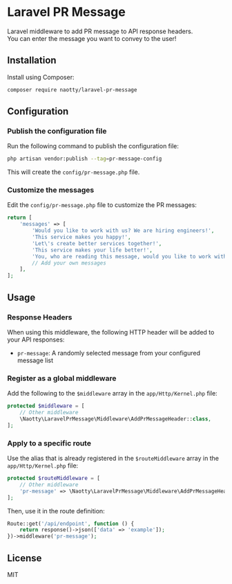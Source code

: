 # Laravel PR Message

Laravel middleware to add PR message to API response headers.  
You can enter the message you want to convey to the user!

## Installation

Install using Composer:

```bash
composer require naotty/laravel-pr-message
```

## Configuration

### Publish the configuration file

Run the following command to publish the configuration file:

```bash
php artisan vendor:publish --tag=pr-message-config
```

This will create the `config/pr-message.php` file.

### Customize the messages

Edit the `config/pr-message.php` file to customize the PR messages:

```php
return [
    'messages' => [
        'Would you like to work with us? We are hiring engineers!',
        'This service makes you happy!',
        'Let\'s create better services together!',
        'This service makes your life better!',
        'You, who are reading this message, would you like to work with us?',
        // Add your own messages
    ],
];
```

## Usage

### Response Headers

When using this middleware, the following HTTP header will be added to your API responses:

- `pr-message`: A randomly selected message from your configured message list

### Register as a global middleware

Add the following to the `$middleware` array in the `app/Http/Kernel.php` file:

```php
protected $middleware = [
    // Other middleware
    \Naotty\LaravelPrMessage\Middleware\AddPrMessageHeader::class,
];
```

### Apply to a specific route

Use the alias that is already registered in the `$routeMiddleware` array in the `app/Http/Kernel.php` file:

```php
protected $routeMiddleware = [
    // Other middleware
    'pr-message' => \Naotty\LaravelPrMessage\Middleware\AddPrMessageHeader::class,
];
```

Then, use it in the route definition:

```php
Route::get('/api/endpoint', function () {
    return response()->json(['data' => 'example']);
})->middleware('pr-message');
```

## License

MIT
